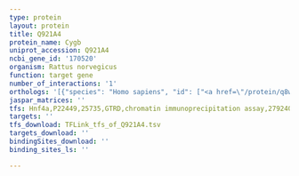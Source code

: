 ```yaml
---
type: protein
layout: protein
title: Q921A4
protein_name: Cygb
uniprot_accession: Q921A4
ncbi_gene_id: '170520'
organism: Rattus norvegicus
function: target gene
number_of_interactions: '1'
orthologs: '[{"species": "Homo sapiens", "id": ["<a href=\"/protein/q8wwm9\">Q8WWM9</a>"]}, {"species": "Danio rerio", "id": ["Q575S8"]}, {"species": "Mus musculus", "id": ["<a href=\"/protein/q9cx80\">Q9CX80</a>"]}, {"species": "Caenorhabditis elegans", "id": ["<a href=\"/protein/b3gwe1\">B3GWE1</a>"]}]'
jaspar_matrices: ''
tfs: Hnf4a,P22449,25735,GTRD,chromatin immunoprecipitation assay,27924024%5Buid%5D,No
targets: ''
tfs_download: TFLink_tfs_of_Q921A4.tsv
targets_download: ''
bindingSites_download: ''
binding_sites_ls: ''

---
```

